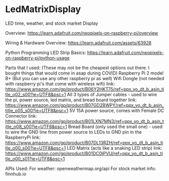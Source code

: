 # LedMatrixDisplay
LED time, weather, and stock market Display

Overview:
https://learn.adafruit.com/neopixels-on-raspberry-pi/overview

Wiring & Hardware Overview:
https://learn.adafruit.com/assets/63928

Python Programming LED Strip Basics:
https://learn.adafruit.com/neopixels-on-raspberry-pi/python-usage


Parts that I used: (These may not be the cheapest options out there. I bought things that would come in asap during COVID)
  Raspberry Pi 2 model B+ (But you can use any other raspberry pi as well)
  Wifi Dongle (not needed with raspberry pi's that come with wireless wifi)
      link: https://www.amazon.com/gp/product/B06Y2HKT75/ref=ppx_yo_dt_b_asin_title_o02_s00?ie=UTF8&psc=1
  All 3 types of Jumper cables - used to wire the pi, power source, led matrix, and bread board together
      link: https://www.amazon.com/gp/product/B07GD2BWPY/ref=ppx_yo_dt_b_asin_title_o05_s00?ie=UTF8&psc=1
  5V 15A power source, comes with Female DC Connector
      link: https://www.amazon.com/gp/product/B01LXN7MN3/ref=ppx_yo_dt_b_asin_title_o08_s00?ie=UTF8&psc=1
  Bread Board (only used the small one) - used to wire the GND line from power source to LEDs to GND pin in the RaspberryPi
      link: https://www.amazon.com/gp/product/B07DL13RZH/ref=ppx_yo_dt_b_asin_title_o00_s00?ie=UTF8&psc=1
  LED Matrix (acts like a snaking LED strip)
      link: https://www.amazon.com/gp/product/B01DC0IPVU/ref=ppx_yo_dt_b_asin_title_o00_s01?ie=UTF8&psc=1

APIs Used:
  For weather: openweathermap.org/api
  For stock market info: finnhub.io
  
  
        
